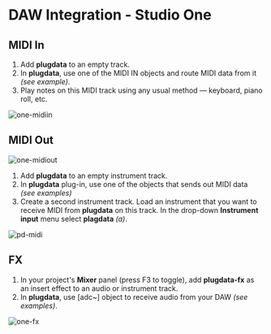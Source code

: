 # DAW Integration - Studio One

## MIDI In
1. Add **plugdata** to an empty track.
2. In **plugdata**, use one of the MIDI IN objects and route MIDI data from it *(see example)*.
3. Play notes on this MIDI track using any usual method — keyboard, piano roll, etc.

![one-midiin](../../../images/pd-midiin.png)

## MIDI Out

![one-midiout](../../../images/one-midiout.png)

1. Add **plugdata** to an empty instrument track.
2. In **plugdata** plug-in, use one of the objects that sends out MIDI data *(see examples)*
3. Create a second instrument track. Load an instrument that you want to receive MIDI from **plugdata** on this track. In the drop-down **Instrument input** menu select **plagdata** *(a)*.

![pd-midi](../../../images/pd-midiout.png)

## FX

1. In your project's **Mixer** panel (press F3 to toggle), add **plugdata-fx** as an insert effect to an audio or instrument track.
2. In **plugdata**, use [adc~] object to receive audio from your DAW *(see examples)*.

![one-fx](../../../images/one-fx.png)
